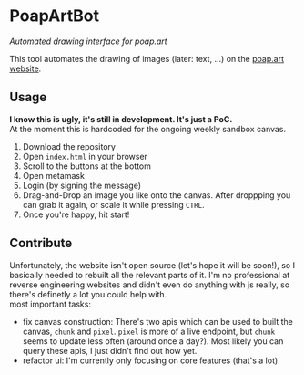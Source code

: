 # PoapArtBot
_Automated drawing interface for poap.art_

This tool automates the drawing of images (later: text, ...) on the [poap.art website](poap.art).

## Usage
__I know this is ugly, it's still in development. It's just a PoC.__ \
At the moment this is hardcoded for the ongoing weekly sandbox canvas.
1. Download the repository
2. Open `index.html` in your browser
3. Scroll to the buttons at the bottom
4. Open metamask
5. Login (by signing the message)
6. Drag-and-Drop an image you like onto the canvas. After droppping you can grab it again, or scale it while pressing `CTRL`.
8. Once you're happy, hit start!

## Contribute
Unfortunately, the website isn't open source (let's hope it will be soon!), so I basically needed to rebuilt all the relevant parts of it.
I'm no professional at reverse engineering websites and didn't even do anything with js really, so there's definetly a lot you could help with. \
most important tasks:
- fix canvas construction: There's two apis which can be used to built the canvas, `chunk` and `pixel`. `pixel` is more of a live endpoint, but `chunk` seems to update less often (around once a day?). Most likely you can query these apis, I just didn't find out how yet.
- refactor ui: I'm currently only focusing on core features (that's a lot) 
